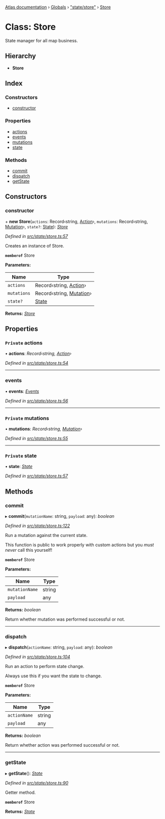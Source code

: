 [Atlas documentation](../README.md) › [Globals](../globals.md) › ["state/store"](../modules/_state_store_.md) › [Store](_state_store_.store.md)

# Class: Store

State manager for all map business.

## Hierarchy

* **Store**

## Index

### Constructors

* [constructor](_state_store_.store.md#constructor)

### Properties

* [actions](_state_store_.store.md#private-actions)
* [events](_state_store_.store.md#events)
* [mutations](_state_store_.store.md#private-mutations)
* [state](_state_store_.store.md#private-state)

### Methods

* [commit](_state_store_.store.md#commit)
* [dispatch](_state_store_.store.md#dispatch)
* [getState](_state_store_.store.md#getstate)

## Constructors

###  constructor

\+ **new Store**(`actions`: Record‹string, [Action](../modules/_state_actions_.md#action)›, `mutations`: Record‹string, [Mutation](../modules/_state_mutations_.md#mutation)›, `state?`: [State](../modules/_state_store_.md#state)): *[Store](_state_store_.store.md)*

*Defined in [src/state/store.ts:57](https://github.com/chronark/atlas/blob/7f0bbb7/src/state/store.ts#L57)*

Creates an instance of Store.

**`memberof`** Store

**Parameters:**

Name | Type |
------ | ------ |
`actions` | Record‹string, [Action](../modules/_state_actions_.md#action)› |
`mutations` | Record‹string, [Mutation](../modules/_state_mutations_.md#mutation)› |
`state?` | [State](../modules/_state_store_.md#state) |

**Returns:** *[Store](_state_store_.store.md)*

## Properties

### `Private` actions

• **actions**: *Record‹string, [Action](../modules/_state_actions_.md#action)›*

*Defined in [src/state/store.ts:54](https://github.com/chronark/atlas/blob/7f0bbb7/src/state/store.ts#L54)*

___

###  events

• **events**: *[Events](_state_events_.events.md)*

*Defined in [src/state/store.ts:56](https://github.com/chronark/atlas/blob/7f0bbb7/src/state/store.ts#L56)*

___

### `Private` mutations

• **mutations**: *Record‹string, [Mutation](../modules/_state_mutations_.md#mutation)›*

*Defined in [src/state/store.ts:55](https://github.com/chronark/atlas/blob/7f0bbb7/src/state/store.ts#L55)*

___

### `Private` state

• **state**: *[State](../modules/_state_store_.md#state)*

*Defined in [src/state/store.ts:57](https://github.com/chronark/atlas/blob/7f0bbb7/src/state/store.ts#L57)*

## Methods

###  commit

▸ **commit**(`mutationName`: string, `payload`: any): *boolean*

*Defined in [src/state/store.ts:122](https://github.com/chronark/atlas/blob/7f0bbb7/src/state/store.ts#L122)*

Run a mutation against the current state.

This function is public to work properly with custom actions but you *must never* call this yourself!

**`memberof`** Store

**Parameters:**

Name | Type |
------ | ------ |
`mutationName` | string |
`payload` | any |

**Returns:** *boolean*

Return whether mutation was performed successful or not.

___

###  dispatch

▸ **dispatch**(`actionName`: string, `payload`: any): *boolean*

*Defined in [src/state/store.ts:104](https://github.com/chronark/atlas/blob/7f0bbb7/src/state/store.ts#L104)*

Run an action to perform state change.

Always use this if you want the state to change.

**`memberof`** Store

**Parameters:**

Name | Type |
------ | ------ |
`actionName` | string |
`payload` | any |

**Returns:** *boolean*

Return whether action was performed successful or not.

___

###  getState

▸ **getState**(): *[State](../modules/_state_store_.md#state)*

*Defined in [src/state/store.ts:90](https://github.com/chronark/atlas/blob/7f0bbb7/src/state/store.ts#L90)*

Getter method.

**`memberof`** Store

**Returns:** *[State](../modules/_state_store_.md#state)*
